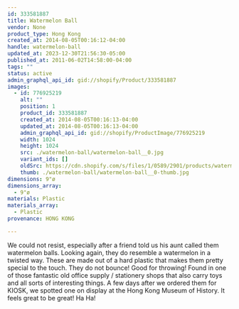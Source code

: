 ```yaml
---
id: 333581887
title: Watermelon Ball
vendor: None
product_type: Hong Kong
created_at: 2014-08-05T00:16:12-04:00
handle: watermelon-ball
updated_at: 2023-12-30T21:56:30-05:00
published_at: 2011-06-02T14:58:00-04:00
tags: ""
status: active
admin_graphql_api_id: gid://shopify/Product/333581887
images:
  - id: 776925219
    alt: ""
    position: 1
    product_id: 333581887
    created_at: 2014-08-05T00:16:13-04:00
    updated_at: 2014-08-05T00:16:13-04:00
    admin_graphql_api_id: gid://shopify/ProductImage/776925219
    width: 1024
    height: 1024
    src: ./watermelon-ball/watermelon-ball__0.jpg
    variant_ids: []
    oldSrc: https://cdn.shopify.com/s/files/1/0589/2901/products/watermelonball.jpeg?v=1407212173
    thumb: ./watermelon-ball/watermelon-ball__0-thumb.jpg
dimensions: 9"ø
dimensions_array:
  - 9"ø
materials: Plastic
materials_array:
  - Plastic
provenance: HONG KONG

---
```


We could not resist, especially after a friend told us his aunt called them watermelon balls. Looking again, they do resemble a watermelon in a twisted way. These are made out of a hard plastic that makes them pretty special to the touch. They do not bounce! Good for throwing! Found in one of those fantastic old office supply / stationery shops that also carry toys and all sorts of interesting things. A few days after we ordered them for KIOSK, we spotted one on display at the Hong Kong Museum of History. It feels great to be great! Ha Ha!